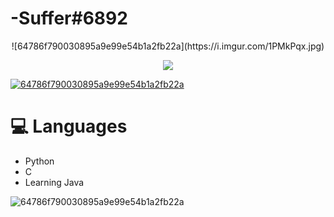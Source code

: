 # -Suffer#6892
<p align="center">
![64786f790030895a9e99e54b1a2fb22a](https://i.imgur.com/1PMkPqx.jpg)
</p>

<p align="center">
<a href="https://dsc.bio/357272892771270656">
  <img src="https://lanyard.cnrad.dev/api/357272892771270656?" /
theme=light&bg=9ecf80&animated=true&hideDiscrim=true&borderRadius=30px&idleMessage=Probably%20doing%20something%20else..." />

<p align="center">
  
![64786f790030895a9e99e54b1a2fb22a](https://i.imgur.com/qtfZIQV.gif)


</a>

# 💻 Languages

- Python
- C
- Learning Java

![64786f790030895a9e99e54b1a2fb22a](https://i.imgur.com/MT400ws.jpg)
